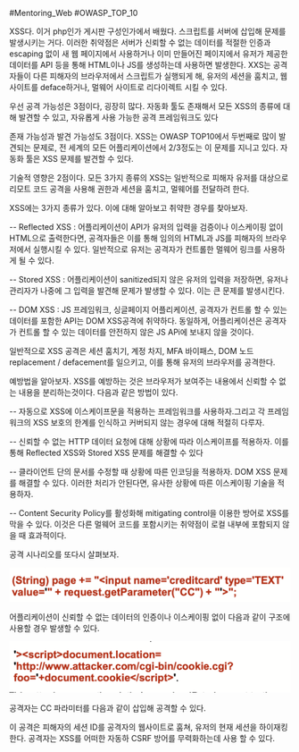 #Mentoring_Web #OWASP_TOP_10

XSS다. 이거 php인가 게시판 구성인가에서 배웠다. 스크립트를 서버에 삽입해 문제를 발생시키는 거다. 이러한 취약점은 서버가 신뢰할 수 없는 데이터를 적절한 인증과 escaping 없이 새 웹 페이지에서 사용하거나 이미 만들어진 페이지에서 유저가 제공한 데이터를 API 등을 통해 HTML이나 JS를 생성하는데 사용하면 발생한다.
XXS는 공격자들이 다른 피해자의 브라우저에서 스크립트가 실행되게 해, 유저의 세션을 훔치고, 웹사이트를 deface하거나, 멀웨어 사이트로 리다이렉트 시킬 수 있다.

우선 공격 가능성은 3점이다, 굉장히 많다. 자동화 툴도 존재해서 모든 XSS의 종류에 대해 발견할 수 있고, 자유롭게 사용 가능한 공격 프레임워크도 있다

존재 가능성과 발견 가능성도 3점이다. XSS는 OWASP TOP10에서 두번째로 많이 발견되는 문제로, 전 세계의 모든 어플리케이션에서 2/3정도는 이 문제를 지니고 있다.
자동화 툴은 XSS 문제를 발견할 수 있다. 

기술적 영향은 2점이다. 모든 3가지 종류의 XSS는 일반적으로 피해자 유저를 대상으로 리모트 코드 공격을 사용해 권한과 세션을 훔치고, 멀웨어를 전달하려 한다.

XSS에는 3가지 종류가 있다. 이에 대해 알아보고 취약한 경우를 찾아보자.

-- Reflected XSS  : 어플리케이션이 API가 유저의 입력을 검증이나 이스케이핑 없이 HTML으로 출력한다면, 공격자들은 이를 통해 임의의 HTML과 JS를 피해자의 브라우저에서 실행시킬 수 있다. 일반적으로 유저는 공격자가 컨트롤한 멀웨어 링크를 사용하게 될 수 있다.

-- Stored XSS : 어플리케이션이 sanitized되지 않은 유저의 입력을 저장하면, 유저나 관리자가 나중에 그 입력을 발견해 문제가 발생할 수 있다. 이는 큰 문제를 발생시킨다.

-- DOM XSS : JS 프레임워크, 싱글페이지 어플리케이션, 공격자가 컨트롤 할 수 있는 데이터를 포함한 API는 DOM XSS공격에 취약하다. 동일하게, 어플리케이션은 공격자가 컨트롤 할 수 있는 데이터를 안전하지 않은 JS APi에 보내지 않을 것이다.

일반적으로 XSS 공격은 세션 훔치기, 계정 차지, MFA 바이패스, DOM 노드 replacement / defacement를 일으키고, 이를 통해 유저의 브라우저를 공격한다.

예방법을 알아보자. XSS를 예방하는 것은 브라우저가 보여주는 내용에서 신뢰할 수 없는 내용을 분리하는것이다. 다음과 같은 방법이 있다.

-- 자동으로 XSS에 이스케이프문을 적용하는 프레임워크를 사용하자.그리고 각 프레임워크의 XSS 보호의 한계를 인식하고 커버되지 않는 경우에 대해 적절히 다루자.

-- 신뢰할 수 없는 HTTP 데이터 요청에 대해 상황에 따라 이스케이프를 적용하자. 이를 통해 Reflected XSS와 Stored XSS 문제를 해결할 수 있다

-- 클라이언트 단의 문서를 수정할 때 상황에 따른 인코딩을 적용하자. DOM XSS 문제를 해결할 수 있다. 이러한 처리가 안된다면, 유사한 상황에 따른 이스케이핑 기술을 적용하자.

--  Content Security Policy를 활성화해 mitigating control을 이용한 방어로 XSS를 막을 수 있다. 이것은 다른 멀웨어 코드를 포함시키는 취약점이 로컬 내부에 포함되지 않을 때 효과적이다.

공격 시나리오를 또다시 살펴보자.

![](img/7-01.png)

어플리케이션이 신뢰할 수 없는 데이터의 인증이나 이스케이핑 없이 다음과 같이 구조에 사용할 경우 발생할 수 있다.

![](img/7-02.png)

공격자는 CC 파라미터를 다음과 같이 삽입해 공격할 수 있다.

이 공격은 피해자의 세션 ID를 공격자의 웹사이트로 훔쳐, 유저의 현재 세션을 하이재킹한다.
공격자는 XSS를 어떠한 자동하 CSRF 방어를 무력화하는데 사용 할 수 있다.